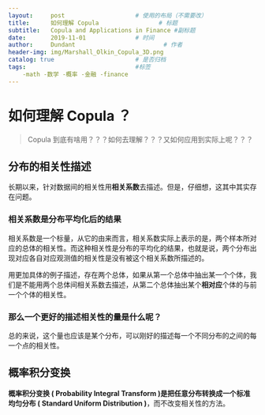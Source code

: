 ```yaml
---
layout:     post   				    # 使用的布局（不需要改）
title:      如何理解 Copula 				# 标题 
subtitle:   Copula and Applications in Finance #副标题
date:       2019-11-01 				# 时间
author:     Dundant 						# 作者
header-img: img/Marshall_Olkin_Copula_3D.png
catalog: true 						# 是否归档
tags:								#标签
    -math -数学 -概率 -金融 -finance
---
```

# 如何理解 Copula ？

> Copula 到底有啥用？？？如何去理解？？？又如何应用到实际上呢？？？

## 分布的相关性描述

长期以来，针对数据间的相关性用**相关系数**去描述。但是，仔细想，这其中其实存在问题。

### 相关系数是分布平均化后的结果

相关系数是一个标量，从它的由来而言，相关系数实际上表示的是，两个样本所对应的总体的相关性。而这种相关性是分布的平均化的结果，也就是说，两个分布出现对应各自对应观测值的相关性是没有被这个相关系数所描述的。

用更加具体的例子描述，存在两个总体，如果从第一个总体中抽出某一个个体，我们是不能用两个总体间相关系数去描述，从第二个总体抽出某个**相对应**个体的与前一个个体的相关性。

### 那么一个更好的描述相关性的量是什么呢？

总的来说，这个量也应该是某个分布，可以刚好的描述每一个不同分布的之间的每一个点的相关性。

## 概率积分变换

**概率积分变换 ( Probability Integral Transform )**是把任意分布转换成一个**标准均匀分布 ( Standard Uniform Distribution )**，而不改变相关性的方法。

